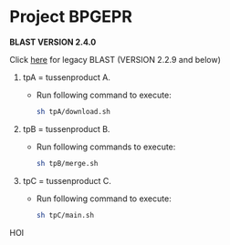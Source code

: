 # Project BPGEPR
**BLAST VERSION 2.4.0**

Click [here](https://github.com/Doefes/BPGEPR/tree/legacyBlast)
for legacy BLAST (VERSION 2.2.9 and below)

1. tpA = tussenproduct A.

	- Run following command to execute:

		```bash
		sh tpA/download.sh
		```
2. tpB = tussenproduct B.

	- Run following commands to execute:

		```bash
		sh tpB/merge.sh
		```

3. tpC = tussenproduct C.

	- Run following command to execute:

		```bash
		sh tpC/main.sh
		```
HOI
